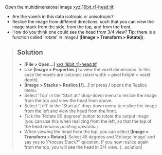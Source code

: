 Open the multidimensional image [xyz_16bit_t1-head.tif](https://github.com/NEUBIAS/training-resources/raw/master/image_data/xyz_16bit_t1-head.tif).
- Are the voxels in this data isotropic or anisotropic?
- Reslice the image from different directions, such that you can view the image stack from the side, from the top, and from the front.
- How do you think one could see the head from 3/4 view? Tip: there is a function called 'rotate' in ImageJ (**[Image > Transform > Rotate]**).

> ## Solution
> - **[File > Open...]** [xyz_16bit_t1-head.tif](https://github.com/NEUBIAS/training-resources/raw/master/image_data/xyz_16bit_t1-head.tif)
> - Use **[Image > Properties ]** to view the voxel dimensions. In this case the voxels are isotropic (pixel width = pixel height = voxel depth).
> - **[Image > Stacks > Reslice [/]...]** or press **/** opens the Reslice menu.
> - Select 'Top' in the 'Start at:' drop-down menu to reslice the image from the top and view the head from above.
> - Select 'Left' in the 'Start at:' drop-down menu to reslice the image from the left and view the head from the front.
> - Tick the 'Rotate 90 degrees' button to rotate the output image (you can use this when reslicing from the left, so that the top of the head remains pointing upwards.)
> - When viewing the head from the top, you can select **[Image > Transform > Rotate]**. Select 45 degrees and 'Enlarge Image' and say yes to 'Process Stack?" question. If you now reslice again from the top, you will see the head in 3/4 view.
{: .solution}
